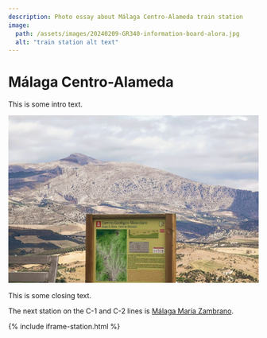 ```yaml
---
description: Photo essay about Málaga Centro-Alameda train station
image:
  path: /assets/images/20240209-GR340-information-board-alora.jpg
  alt: "train station alt text"
---
```

# Málaga Centro-Alameda

This is some intro text. 

![test image](../assets/images/20240209-GR340-information-board-alora.jpg)

This is some closing text.

The next station on the C-1 and C-2 lines is [Málaga María Zambrano](málaga-maría-zambrano.md).

{% include iframe-station.html %} 

